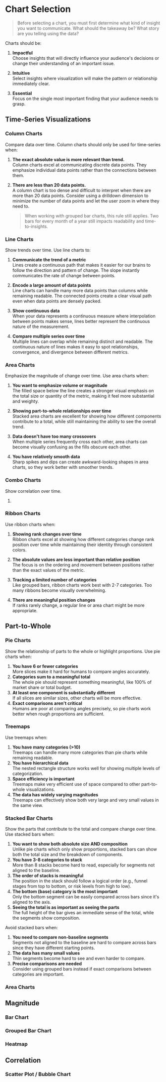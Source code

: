 # Chart Selection
> Before selecting a chart, you must first determine what kind of insight you want to communicate. What should the takeaway be? What story are you telling using the data?

Charts should be:

1. **Impactful**  
    Choose insights that will directly influence your audience's decisions or change their understanding of an important issue.
    
2. **Intuitive**  
    Select insights where visualization will make the pattern or relationship immediately clear.
    
3. **Essential**  
    Focus on the single most important finding that your audience needs to grasp.
    

## Time-Series Visualizations

### Column Charts

Compare data over time. Column charts should only be used for time-series when:

1. **The exact absolute value is more relevant than trend.**  
    Column charts excel at communicating discrete data points. They emphasize individual data points rather than the connections between them.
    
2. **There are less than 20 data points.**  
    A column chart is too dense and difficult to interpret when there are more than 20 data points. Consider using a drilldown dimension to minimize the number of data points and let the user zoom in where they need to. 


    
   > When working with grouped bar charts, this rule still applies. Two bars for every month of a year still impacts readability and time-to-insights.
    

### Line Charts

Show trends over time. Use line charts to:

1. **Communicate the trend of a metric**  
    Lines create a continuous path that makes it easier for our brains to follow the direction and pattern of change. The slope instantly communicates the rate of change between points.
    
2. **Encode a large amount of data points**  
    Line charts can handle many more data points than columns while remaining readable. The connected points create a clear visual path even when data points are densely packed.
    
3. **Show continuous data**  
    When your data represents a continuous measure where interpolation between points makes sense, lines better represent the continuous nature of the measurement.
    
4. **Compare multiple series over time**  
    Multiple lines can overlap while remaining distinct and readable. The continuous nature of lines makes it easy to spot relationships, convergence, and divergence between different metrics.
    

### Area Charts

Emphasize the magnitude of change over time. Use area charts when:

1. **You want to emphasize volume or magnitude**  
    The filled space below the line creates a stronger visual emphasis on the total size or quantity of the metric, making it feel more substantial and weighty.
    
2. **Showing part-to-whole relationships over time**  
    Stacked area charts are excellent for showing how different components contribute to a total, while still maintaining the ability to see the overall trend.
    
3. **Data doesn't have too many crossovers**  
    When multiple series frequently cross each other, area charts can become visually confusing as the fills obscure each other.
    
4. **You have relatively smooth data**  
    Sharp spikes and dips can create awkward-looking shapes in area charts, so they work better with smoother trends.
    
### Combo Charts

Show correlation over time.

1. 

### Ribbon Charts

Use ribbon charts when:

1. **Showing rank changes over time**  
    Ribbon charts excel at showing how different categories change rank position over time while maintaining their identity through consistent colors.
    
2. **The absolute values are less important than relative position**  
    The focus is on the ordering and movement between positions rather than the exact values of the metric.
    
3. **Tracking a limited number of categories**  
    Like grouped bars, ribbon charts work best with 2-7 categories. Too many ribbons become visually overwhelming.
    
4. **There are meaningful position changes**  
    If ranks rarely change, a regular line or area chart might be more appropriate.
    

## Part-to-Whole

### Pie Charts

Show the relationship of parts to the whole or highlight proportions. Use pie charts when:

1. **You have 6 or fewer categories**  
More slices make it hard for humans to compare angles accurately.
2. **Categories sum to a meaningful total**  
The whole pie should represent something meaningful, like 100% of market share or total budget.
3. **At least one component is substantially different**  
If all slices are similar sizes, other charts will be more effective.
4. **Exact comparisons aren't critical**  
Humans are poor at comparing angles precisely, so pie charts work better when rough proportions are sufficient.

### Treemaps

Use treemaps when:

1. **You have many categories (>10)**  
Treemaps can handle many more categories than pie charts while remaining readable.
2. **You have hierarchical data**  
The nested rectangle structure works well for showing multiple levels of categorization.
3. **Space efficiency is important**  
Treemaps make very efficient use of space compared to other part-to-whole visualizations.
4. **The data has widely varying magnitudes**  
Treemaps can effectively show both very large and very small values in the same view.

### Stacked Bar Charts

Show the parts that contribute to the total and compare change over time. Use stacked bars when:

1. **You want to show both absolute size AND composition**  
Unlike pie charts which only show proportions, stacked bars can show both the total size and the breakdown of components.
2. **You have 3-8 categories to stack**  
More than 8 stacks become hard to read, especially for segments not aligned to the baseline.
3. **The order of stacks is meaningful**  
The position in the stack should follow a logical order (e.g., funnel stages from top to bottom, or risk levels from high to low).
4. **The bottom (base) category is the most important**  
Only the bottom segment can be easily compared across bars since it's aligned to the axis.
5. **Seeing the total is as important as seeing the parts**  
The full height of the bar gives an immediate sense of the total, while the segments show composition.

Avoid stacked bars when:

1. **You need to compare non-baseline segments**  
Segments not aligned to the baseline are hard to compare across bars since they have different starting points.
2. **The data has many small values**  
Thin segments become hard to see and even harder to compare.
3. **Precise comparisons are needed**  
Consider using grouped bars instead if exact comparisons between categories are important.

### Area Charts

## Magnitude

### Bar Chart

### Grouped Bar Chart

### Heatmap

## Correlation
### Scatter Plot / Bubble Chart